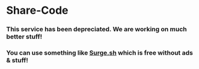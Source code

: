 # Share-Code
### This service has been depreciated. We are working on much better stuff!
### You can use something like [Surge.sh](https://surge.sh/) which is free without ads & stuff!
